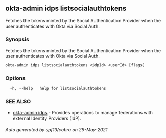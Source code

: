 ## okta-admin idps listsocialauthtokens

Fetches the tokens minted by the Social Authentication Provider when the user authenticates with Okta via Social Auth.

### Synopsis

Fetches the tokens minted by the Social Authentication Provider when the user authenticates with Okta via Social Auth.

```
okta-admin idps listsocialauthtokens <idpId> <userId> [flags]
```

### Options

```
  -h, --help   help for listsocialauthtokens
```

### SEE ALSO

* [okta-admin idps](okta-admin_idps.md)	 - Provides operations to manage federations with external Identity Providers (IdP).

###### Auto generated by spf13/cobra on 29-May-2021

